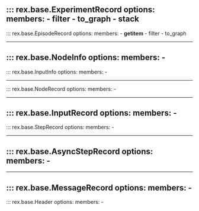 ::: rex.base.ExperimentRecord
    options:
        members:
            - filter
            - to_graph
            - stack
---

::: rex.base.EpisodeRecord
    options:
        members:
            - __getitem__
            - filter
            - to_graph

---

::: rex.base.NodeInfo
    options:
        members:
            -
---

::: rex.base.InputInfo
    options:
        members:
            -

---

::: rex.base.NodeRecord
    options:
        members:
            -

---

::: rex.base.InputRecord
    options:
        members:
            -
---

::: rex.base.StepRecord
    options:
        members:
            - 

---

::: rex.base.AsyncStepRecord
    options:
        members:
            -
---

---

::: rex.base.MessageRecord
    options:
        members:
            -
---

::: rex.base.Header
    options:
        members:
            - 

